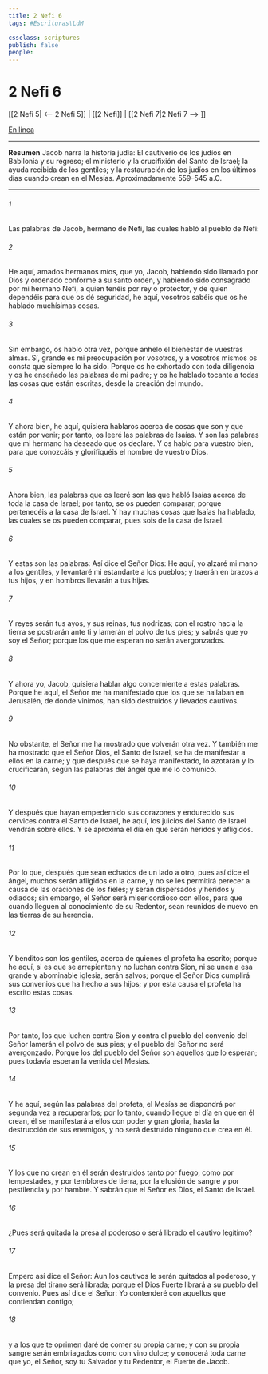 ```yaml
---
title: 2 Nefi 6
tags: #Escrituras\LdM

cssclass: scriptures
publish: false
people:
---
```


# 2 Nefi 6
[[2 Nefi 5| <-- 2 Nefi 5]] | [[2 Nefi]] | [[2 Nefi 7|2 Nefi 7 --> ]]

[En línea](https://churchofjesuschrist.org/study/scriptures/bofm/2-ne/6?lang=spa)

---
__Resumen__
Jacob narra la historia judía: El cautiverio de los judíos en Babilonia y su regreso; el ministerio y la crucifixión del Santo de Israel; la ayuda recibida de los gentiles; y la restauración de los judíos en los últimos días cuando crean en el Mesías. Aproximadamente 559–545 a.C.

---
###### 1 
Las palabras de Jacob, hermano de Nefi, las cuales habló al pueblo de Nefi:

###### 2 
He aquí, amados hermanos míos, que yo, Jacob, habiendo sido llamado por Dios y ordenado conforme a su santo orden, y habiendo sido consagrado por mi hermano Nefi, a quien tenéis por rey o protector, y de quien dependéis para que os dé seguridad, he aquí, vosotros sabéis que os he hablado muchísimas cosas.

###### 3 
Sin embargo, os hablo otra vez, porque anhelo el bienestar de vuestras almas. Sí, grande es mi preocupación por vosotros, y a vosotros mismos os consta que siempre lo ha sido. Porque os he exhortado con toda diligencia y os he enseñado las palabras de mi padre; y os he hablado tocante a todas las cosas que están escritas, desde la creación del mundo.

###### 4 
Y ahora bien, he aquí, quisiera hablaros acerca de cosas que son y que están por venir; por tanto, os leeré las palabras de Isaías. Y son las palabras que mi hermano ha deseado que os declare. Y os hablo para vuestro bien, para que conozcáis y glorifiquéis el nombre de vuestro Dios.

###### 5 
Ahora bien, las palabras que os leeré son las que habló Isaías acerca de toda la casa de Israel; por tanto, se os pueden comparar, porque pertenecéis a la casa de Israel. Y hay muchas cosas que Isaías ha hablado, las cuales se os pueden comparar, pues sois de la casa de Israel.

###### 6 
Y estas son las palabras: Así dice el Señor Dios: He aquí, yo alzaré mi mano a los gentiles, y levantaré mi estandarte a los pueblos; y traerán en brazos a tus hijos, y en hombros llevarán a tus hijas.

###### 7 
Y reyes serán tus ayos, y sus reinas, tus nodrizas; con el rostro hacia la tierra se postrarán ante ti y lamerán el polvo de tus pies; y sabrás que yo soy el Señor; porque los que me esperan no serán avergonzados.

###### 8 
Y ahora yo, Jacob, quisiera hablar algo concerniente a estas palabras. Porque he aquí, el Señor me ha manifestado que los que se hallaban en Jerusalén, de donde vinimos, han sido destruidos y llevados cautivos.

###### 9 
No obstante, el Señor me ha mostrado que volverán otra vez. Y también me ha mostrado que el Señor Dios, el Santo de Israel, se ha de manifestar a ellos en la carne; y que después que se haya manifestado, lo azotarán y lo crucificarán, según las palabras del ángel que me lo comunicó.

###### 10 
Y después que hayan empedernido sus corazones y endurecido sus cervices contra el Santo de Israel, he aquí, los juicios del Santo de Israel vendrán sobre ellos. Y se aproxima el día en que serán heridos y afligidos.

###### 11 
Por lo que, después que sean echados de un lado a otro, pues así dice el ángel, muchos serán afligidos en la carne, y no se les permitirá perecer a causa de las oraciones de los fieles; y serán dispersados y heridos y odiados; sin embargo, el Señor será misericordioso con ellos, para que cuando lleguen al conocimiento de su Redentor, sean reunidos de nuevo en las tierras de su herencia.

###### 12 
Y benditos son los gentiles, acerca de quienes el profeta ha escrito; porque he aquí, si es que se arrepienten y no luchan contra Sion, ni se unen a esa grande y abominable iglesia, serán salvos; porque el Señor Dios cumplirá sus convenios que ha hecho a sus hijos; y por esta causa el profeta ha escrito estas cosas.

###### 13 
Por tanto, los que luchen contra Sion y contra el pueblo del convenio del Señor lamerán el polvo de sus pies; y el pueblo del Señor no será avergonzado. Porque los del pueblo del Señor son aquellos que lo esperan; pues todavía esperan la venida del Mesías.

###### 14 
Y he aquí, según las palabras del profeta, el Mesías se dispondrá por segunda vez a recuperarlos; por lo tanto, cuando llegue el día en que en él crean, él se manifestará a ellos con poder y gran gloria, hasta la destrucción de sus enemigos, y no será destruido ninguno que crea en él.

###### 15 
Y los que no crean en él serán destruidos tanto por fuego, como por tempestades, y por temblores de tierra, por la efusión de sangre y por pestilencia y por hambre. Y sabrán que el Señor es Dios, el Santo de Israel.

###### 16 
¿Pues será quitada la presa al poderoso o será librado el cautivo legítimo?

###### 17 
Empero así dice el Señor: Aun los cautivos le serán quitados al poderoso, y la presa del tirano será librada; porque el Dios Fuerte librará a su pueblo del convenio. Pues así dice el Señor: Yo contenderé con aquellos que contiendan contigo;

###### 18 
y a los que te oprimen daré de comer su propia carne; y con su propia sangre serán embriagados como con vino dulce; y conocerá toda carne que yo, el Señor, soy tu Salvador y tu Redentor, el Fuerte de Jacob.

